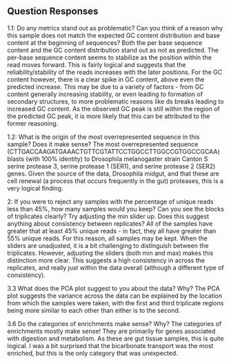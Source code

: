 ## Question Responses ##
1.1: Do any metrics stand out as problematic? Can you think of a reason why this sample does not match the expected GC content distribution and base content at the beginning of sequences? 
    Both the per base sequence content and the GC content distribution stand out as not as predicted. The per-base sequence content seems to stabilize as the position within the read moves forward. This is fairly logical and suggests that the reliability/stability of the reads increases with the later positions. For the GC content however, there is a clear spike in GC content, above even the predicted increase. This may be due to a variety of factors - from GC content generally increasing stability, or even leading to formation of secondary structures, to more problematic reasons like ds breaks leading to increased GC content. As the observed GC peak is still within the region of the predicted GC peak, it is more likely that this can be attributed to the former reasoning.

1.2: What is the origin of the most overrepresented sequence in this sample? Does it make sense?
    The most overrepresented sequence (CTTGACCAAGATGAAACTGTTCGTATTCCTGGCCTTGGCCGTGGCCGCAA) blasts (with 100% identity) to Drosophila melanogaster strain Canton S serine protease 3, serine protease 1 (SER1), and serine protease 2 (SER2) genes. Given the source of the data, Drosophila midgut, and that these are cell renewal (a process that occurs frequently in the gut) proteases, this is a very logical finding.

2: If you were to reject any samples with the percentage of unique reads less than 45%, how many samples would you keep? Can you see the blocks of triplicates clearly? Try adjusting the min slider up. Does this suggest anything about consistency between replicates?
    All of the samples have greater that at least 45% unique reads - in fact, they all have greater than 55% unique reads. For this reason, all samples may be kept. 
    When the sliders are unadjusted, it is a bit challenging to distinguish between the triplicates. However, adjusting the sliders (both min and max) makes this distinction more clear. This suggests a high consistency in across the replicates, and really just within the data overall (although a different type of consistency).

3.3 What does the PCA plot suggest to you about the data? Why?
    The PCA plot suggests the variance across the data can be explained by the location from which the samples were taken, with the first and third triplicate regions being more similar to each other than either is to the second.

3.6 Do the categories of enrichments make sense? Why?
    The categories of enrichments mostly make sense! They are primarily for genes associated with digestion and metabolism. As these are gut tissue samples, this is quite logical. I was a bit surprised that the bicarbonate transport was the most enriched, but this is the only category that was unexpected.
